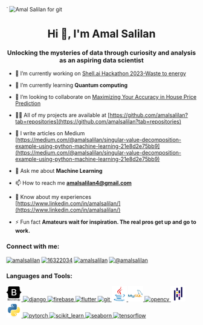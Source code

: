`
![Amal Salilan for git](https://github.com/amalsalilan/amalsalilan/assets/85513416/8971b73f-933d-45e7-b24f-4e546c9bf23d)


<h1 align="center">Hi 👋, I'm Amal Salilan</h1>
<h3 align="center">Unlocking the mysteries of data through curiosity and analysis as an aspiring data scientist</h3>

- 🔭 I’m currently working on [Shell.ai Hackathon 2023-Waste to energy](https://www.hackerearth.com/challenges/new/competitive/shellai-hackathon-2023/)

- 🌱 I’m currently learning **Quantum computing**

- 👯 I’m looking to collaborate on [Maximizing Your Accuracy in House Price Prediction](https://www.kaggle.com/code/amalsalilan/maximizing-your-accuracy-in-house-price-prediction)

- 👨‍💻 All of my projects are available at [https://github.com/amalsalilan?tab=repositories](https://github.com/amalsalilan?tab=repositories)

- 📝 I write articles on Medium [https://medium.com/@amalsalilan/singular-value-decomposition-example-using-python-machine-learning-21e8d2e75bb9](https://medium.com/@amalsalilan/singular-value-decomposition-example-using-python-machine-learning-21e8d2e75bb9)

- 💬 Ask me about **Machine Learning**

- 📫 How to reach me **amalsalilan4@gmail.com**

- 📄 Know about my experiences [https://www.linkedin.com/in/amalsalilan/](https://www.linkedin.com/in/amalsalilan/)

- ⚡ Fun fact **Amateurs wait for inspiration. The real pros get up and go to work.**

<h3 align="left">Connect with me:</h3>
<p align="left">
<a href="https://linkedin.com/in/amalsalilan" target="blank"><img align="center" src="https://raw.githubusercontent.com/rahuldkjain/github-profile-readme-generator/master/src/images/icons/Social/linked-in-alt.svg" alt="amalsalilan" height="30" width="40" /></a>
<a href="https://stackoverflow.com/users/16322034" target="blank"><img align="center" src="https://raw.githubusercontent.com/rahuldkjain/github-profile-readme-generator/master/src/images/icons/Social/stack-overflow.svg" alt="16322034" height="30" width="40" /></a>
<a href="https://kaggle.com/amalsalilan" target="blank"><img align="center" src="https://raw.githubusercontent.com/rahuldkjain/github-profile-readme-generator/master/src/images/icons/Social/kaggle.svg" alt="amalsalilan" height="30" width="40" /></a>
<a href="https://medium.com/@amalsalilan" target="blank"><img align="center" src="https://raw.githubusercontent.com/rahuldkjain/github-profile-readme-generator/master/src/images/icons/Social/medium.svg" alt="@amalsalilan" height="30" width="40" /></a>
</p>

<h3 align="left">Languages and Tools:</h3>
<p align="left"> <a href="https://getbootstrap.com" target="_blank" rel="noreferrer"> <img src="https://raw.githubusercontent.com/devicons/devicon/master/icons/bootstrap/bootstrap-plain-wordmark.svg" alt="bootstrap" width="40" height="40"/> </a> <a href="https://www.djangoproject.com/" target="_blank" rel="noreferrer"> <img src="https://cdn.worldvectorlogo.com/logos/django.svg" alt="django" width="40" height="40"/> </a> <a href="https://firebase.google.com/" target="_blank" rel="noreferrer"> <img src="https://www.vectorlogo.zone/logos/firebase/firebase-icon.svg" alt="firebase" width="40" height="40"/> </a> <a href="https://flutter.dev" target="_blank" rel="noreferrer"> <img src="https://www.vectorlogo.zone/logos/flutterio/flutterio-icon.svg" alt="flutter" width="40" height="40"/> </a> <a href="https://git-scm.com/" target="_blank" rel="noreferrer"> <img src="https://www.vectorlogo.zone/logos/git-scm/git-scm-icon.svg" alt="git" width="40" height="40"/> </a> <a href="https://www.java.com" target="_blank" rel="noreferrer"> <img src="https://raw.githubusercontent.com/devicons/devicon/master/icons/java/java-original.svg" alt="java" width="40" height="40"/> </a> <a href="https://www.mysql.com/" target="_blank" rel="noreferrer"> <img src="https://raw.githubusercontent.com/devicons/devicon/master/icons/mysql/mysql-original-wordmark.svg" alt="mysql" width="40" height="40"/> </a> <a href="https://opencv.org/" target="_blank" rel="noreferrer"> <img src="https://www.vectorlogo.zone/logos/opencv/opencv-icon.svg" alt="opencv" width="40" height="40"/> </a> <a href="https://pandas.pydata.org/" target="_blank" rel="noreferrer"> <img src="https://raw.githubusercontent.com/devicons/devicon/2ae2a900d2f041da66e950e4d48052658d850630/icons/pandas/pandas-original.svg" alt="pandas" width="40" height="40"/> </a> <a href="https://www.python.org" target="_blank" rel="noreferrer"> <img src="https://raw.githubusercontent.com/devicons/devicon/master/icons/python/python-original.svg" alt="python" width="40" height="40"/> </a> <a href="https://pytorch.org/" target="_blank" rel="noreferrer"> <img src="https://www.vectorlogo.zone/logos/pytorch/pytorch-icon.svg" alt="pytorch" width="40" height="40"/> </a> <a href="https://scikit-learn.org/" target="_blank" rel="noreferrer"> <img src="https://upload.wikimedia.org/wikipedia/commons/0/05/Scikit_learn_logo_small.svg" alt="scikit_learn" width="40" height="40"/> </a> <a href="https://seaborn.pydata.org/" target="_blank" rel="noreferrer"> <img src="https://seaborn.pydata.org/_images/logo-mark-lightbg.svg" alt="seaborn" width="40" height="40"/> </a> <a href="https://www.tensorflow.org" target="_blank" rel="noreferrer"> <img src="https://www.vectorlogo.zone/logos/tensorflow/tensorflow-icon.svg" alt="tensorflow" width="40" height="40"/> </a> </p>

